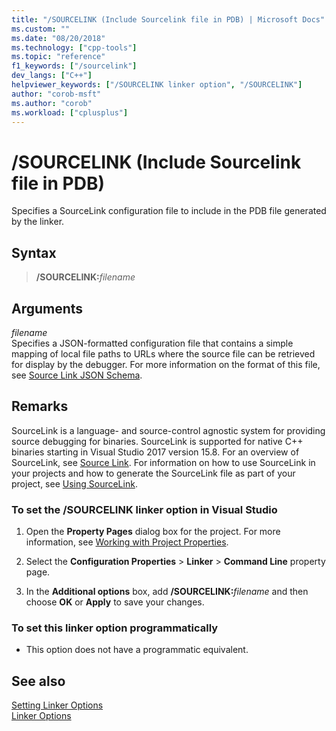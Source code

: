 ```yaml
---
title: "/SOURCELINK (Include Sourcelink file in PDB) | Microsoft Docs"
ms.custom: ""
ms.date: "08/20/2018"
ms.technology: ["cpp-tools"]
ms.topic: "reference"
f1_keywords: ["/sourcelink"]
dev_langs: ["C++"]
helpviewer_keywords: ["/SOURCELINK linker option", "/SOURCELINK"]
author: "corob-msft"
ms.author: "corob"
ms.workload: ["cplusplus"]
---
```

# /SOURCELINK (Include Sourcelink file in PDB)

Specifies a SourceLink configuration file to include in the PDB file generated by the linker.

## Syntax

> **/SOURCELINK:**_filename_

## Arguments

*filename*  
Specifies a JSON-formatted configuration file that contains a simple mapping of local file paths to URLs where the source file can be retrieved for display by the debugger. For more information on the format of this file, see [Source Link JSON Schema](https://github.com/dotnet/designs/blob/master/accepted/diagnostics/source-link.md#source-link-json-schema).

## Remarks

SourceLink is a language- and source-control agnostic system for providing source debugging for binaries. SourceLink is supported for native C++ binaries starting in Visual Studio 2017 version 15.8. For an overview of SourceLink, see [Source Link](https://github.com/dotnet/designs/blob/master/accepted/diagnostics/source-link.md). For information on how to use SourceLink in your projects and how to generate the SourceLink file as part of your project, see [Using SourceLink](https://github.com/dotnet/sourcelink#using-sourcelink).

### To set the /SOURCELINK linker option in Visual Studio

1. Open the **Property Pages** dialog box for the project. For more information, see [Working with Project Properties](../../ide/working-with-project-properties.md).

1. Select the **Configuration Properties** > **Linker** > **Command Line** property page.

1. In the **Additional options** box, add **/SOURCELINK:**_filename_ and then choose **OK** or **Apply** to save your changes.

### To set this linker option programmatically  
  
- This option does not have a programmatic equivalent.

## See also

[Setting Linker Options](../../build/reference/setting-linker-options.md)  
[Linker Options](../../build/reference/linker-options.md)  
